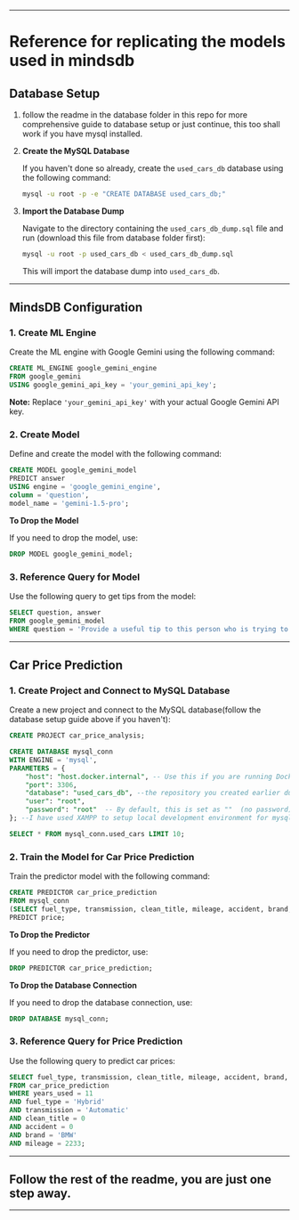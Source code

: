 
---
# Reference for replicating the models used in mindsdb

## Database Setup

1. follow the readme in the database folder in this repo for more comprehensive guide to database setup or just continue, this too shall work if you have mysql installed.

2. **Create the MySQL Database**

   If you haven't done so already, create the `used_cars_db` database using the following command:

   ```bash
   mysql -u root -p -e "CREATE DATABASE used_cars_db;"
   ```

3. **Import the Database Dump**

   Navigate to the directory containing the `used_cars_db_dump.sql` file and run (download this file from database folder first):

   ```bash
   mysql -u root -p used_cars_db < used_cars_db_dump.sql
   ```

   This will import the database dump into `used_cars_db`.

---

## MindsDB Configuration

### 1. **Create ML Engine**

   Create the ML engine with Google Gemini using the following command:

   ```sql
   CREATE ML_ENGINE google_gemini_engine
   FROM google_gemini
   USING google_gemini_api_key = 'your_gemini_api_key';
   ```

   **Note:** Replace `'your_gemini_api_key'` with your actual Google Gemini API key.

### 2. **Create Model**

   Define and create the model with the following command:

   ```sql
   CREATE MODEL google_gemini_model
   PREDICT answer
   USING engine = 'google_gemini_engine',
   column = 'question',
   model_name = 'gemini-1.5-pro';
   ```

   **To Drop the Model**

   If you need to drop the model, use:

   ```sql
   DROP MODEL google_gemini_model;
   ```

### 3. **Reference Query for Model**

   Use the following query to get tips from the model:

   ```sql
   SELECT question, answer
   FROM google_gemini_model
   WHERE question = 'Provide a useful tip to this person who is trying to sell or perhaps buy a car with the following details {{}}, make it about 4 to 5 sentences long';
   ```

---

## Car Price Prediction

### 1. **Create Project and Connect to MySQL Database**

   Create a new project and connect to the MySQL database(follow the database setup guide above if you haven't):

   ```sql
   CREATE PROJECT car_price_analysis;

   CREATE DATABASE mysql_conn
   WITH ENGINE = 'mysql',
   PARAMETERS = {
       "host": "host.docker.internal", -- Use this if you are running Docker locally
       "port": 3306,
       "database": "used_cars_db", --the repository you created earlier during database setup
       "user": "root",
       "password": "root"  -- By default, this is set as ""  (no password)
   }; --I have used XAMPP to setup local development environment for mysql

   SELECT * FROM mysql_conn.used_cars LIMIT 10;
   ```

### 2. **Train the Model for Car Price Prediction**

   Train the predictor model with the following command:

   ```sql
   CREATE PREDICTOR car_price_prediction
   FROM mysql_conn
   (SELECT fuel_type, transmission, clean_title, mileage, accident, brand, years_used, price FROM used_cars LIMIT 4009)
   PREDICT price;
   ```

   **To Drop the Predictor**

   If you need to drop the predictor, use:

   ```sql
   DROP PREDICTOR car_price_prediction;
   ```

   **To Drop the Database Connection**

   If you need to drop the database connection, use:

   ```sql
   DROP DATABASE mysql_conn;
   ```

### 3. **Reference Query for Price Prediction**

   Use the following query to predict car prices:

   ```sql
   SELECT fuel_type, transmission, clean_title, mileage, accident, brand, price
   FROM car_price_prediction
   WHERE years_used = 11
   AND fuel_type = 'Hybrid'
   AND transmission = 'Automatic'
   AND clean_title = 0
   AND accident = 0
   AND brand = 'BMW'
   AND mileage = 2233;
   ```

---

## Follow the rest of the readme, you are just one step away.
---
